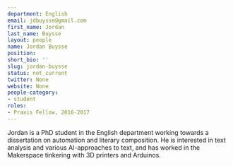 ```yaml
---
department: English
email: jdbuysse@gmail.com
first_name: Jordan
last_name: Buysse
layout: people
name: Jordan Buysse
position:
short_bio: ''
slug: jordan-buysse
status: not_current
twitter: None
website: None
people-category:
- student
roles:
- Praxis Fellow, 2016-2017
---
```


Jordan is a PhD student in the English department working towards a dissertation on automation and literary composition. He is interested in text analysis and various AI-approaches to text, and has worked in the Makerspace tinkering with 3D printers and Arduinos.
